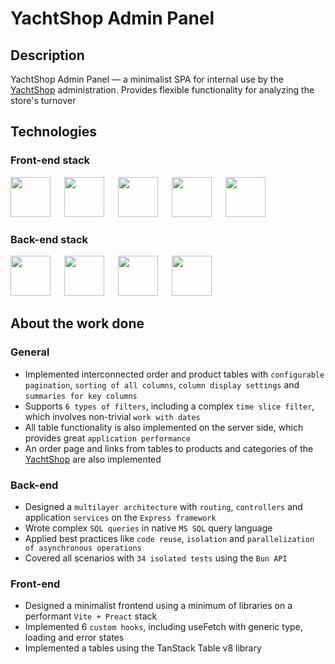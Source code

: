 # YachtShop Admin Panel

## Description

YachtShop Admin Panel –– a minimalist SPA for internal use by the [YachtShop](https://github.com/RoundedToken/yacht_shop) administration. Provides flexible functionality for analyzing the store's turnover

## Technologies

### Front-end stack

<p>
<img background-color='#ECD53F' width='64' src='https://github.com/RoundedToken/yacht_shop_admin/assets/117864556/b3ae4356-16be-454d-97dd-1d5d30f49413'/>
&emsp;
<img background-color='#ECD53F' width='64' src='https://github.com/RoundedToken/yacht_shop_admin/assets/117864556/fd48382d-8694-473e-a4ed-5edc62f1da6b'/>
&emsp;
<img background-color='#ECD53F' width='64' src='https://github.com/RoundedToken/yacht_shop_admin/assets/117864556/fdcc9377-62cb-4c87-9349-6ef598ad74d2'/>
&emsp;
<img background-color='#ECD53F' width='64' src='https://github.com/RoundedToken/yacht_shop_admin/assets/117864556/e07ce933-b1b4-4fe6-a759-c50895addf6d'/>
&emsp;
<img background-color='#ECD53F' width='64' src='https://user-images.githubusercontent.com/117864556/231823330-a690159b-92b3-4127-a6f2-52ef8356371e.svg'/>


### Back-end stack

<p>
<img background-color='#ECD53F' width='64' src='https://github.com/RoundedToken/yacht_shop_admin/assets/117864556/b3ae4356-16be-454d-97dd-1d5d30f49413'/>
&emsp;
<img background-color='#ECD53F' width='64' src='https://github.com/RoundedToken/yacht_shop_admin/assets/117864556/e48337bb-5b2a-4048-a61d-6fa10497bbd4'/>
&emsp;
<img background-color='#ECD53F' width='64' src='https://user-images.githubusercontent.com/117864556/231824252-08d1c71a-1e9c-492a-9762-e72268ab52b8.svg'/>
&emsp;
<img background-color='#ECD53F' width='64' src='https://github.com/RoundedToken/yacht_shop_admin/assets/117864556/e2e010b3-4281-4e3c-a4a0-ea1d065861bb'/>

## About the work done

### General

- Implemented interconnected order and product tables with `configurable pagination`, `sorting of all columns`, `column display settings` and `summaries for key columns`
- Supports `6 types of filters`, including a complex `time slice filter`, which involves non-trivial `work with dates`
- All table functionality is also implemented on the server side, which provides great `application performance`
- An order page and links from tables to products and categories of the [YachtShop](https://github.com/RoundedToken/yacht_shop) are also implemented

### Back-end

- Designed a `multilayer architecture` with `routing`, `controllers` and application `services` on the `Express framework`
- Wrote complex `SQL queries` in native `MS SQL` query language
- Applied best practices like `code reuse`, `isolation` and `parallelization of asynchronous operations`
- Covered all scenarios with `34 isolated tests` using the `Bun API`

### Front-end

- Designed a minimalist frontend using a minimum of libraries on a performant `Vite + Preact` stack
- Implemented 6 `custom hooks`, including useFetch with generic type, loading and error states
- Implemented a tables using the TanStack Table v8 library
